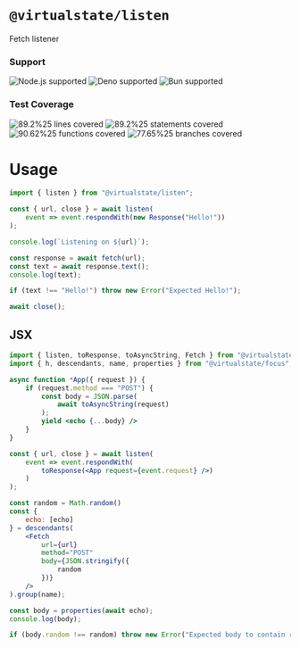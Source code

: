 # `@virtualstate/listen`

Fetch listener

[//]: # (badges)

### Support

 ![Node.js supported](https://img.shields.io/badge/node-%3E%3D16.0.0-blue) ![Deno supported](https://img.shields.io/badge/deno-%3E%3D1.17.0-blue) ![Bun supported](https://img.shields.io/badge/bun-%3E%3D0.1.11-blue) 

### Test Coverage

 ![89.2%25 lines covered](https://img.shields.io/badge/lines-89.2%25-brightgreen) ![89.2%25 statements covered](https://img.shields.io/badge/statements-89.2%25-brightgreen) ![90.62%25 functions covered](https://img.shields.io/badge/functions-90.62%25-brightgreen) ![77.65%25 branches covered](https://img.shields.io/badge/branches-77.65%25-yellow)

[//]: # (badges)

# Usage

```typescript
import { listen } from "@virtualstate/listen";

const { url, close } = await listen(
    event => event.respondWith(new Response("Hello!"))
);

console.log(`Listening on ${url}`);

const response = await fetch(url);
const text = await response.text();
console.log(text);

if (text !== "Hello!") throw new Error("Expected Hello!");

await close();
```

## JSX

```jsx
import { listen, toResponse, toAsyncString, Fetch } from "@virtualstate/listen";
import { h, descendants, name, properties } from "@virtualstate/focus";

async function *App({ request }) {
    if (request.method === "POST") {
        const body = JSON.parse(
            await toAsyncString(request)
        );
        yield <echo {...body} />
    }
}

const { url, close } = await listen(
    event => event.respondWith(
        toResponse(<App request={event.request} />)
    )
);

const random = Math.random()
const {
    echo: [echo]
} = descendants(
    <Fetch 
        url={url}
        method="POST"
        body={JSON.stringify({
            random
        })}
    />
).group(name);

const body = properties(await echo);
console.log(body);

if (body.random !== random) throw new Error("Expected body to contain random")
```
